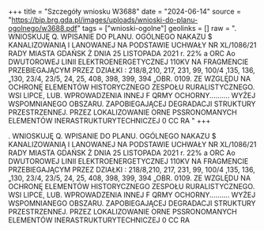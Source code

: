 +++
title = "Szczegóły wniosku W3688"
date = "2024-06-14"
source = "https://bip.brg.gda.pl/images/uploads/wnioski-do-planu-ogolnego/w3688.pdf"
tags = ["wnioski-ogolne"]
geolinks = []
raw = ". WNIOSKUJĘ Q. WPISANIE DO PLANU. OGÓLNEGO NAKAZU $ KANALIZOWANIĄ I LANOWANEJ NA PODSTAWIE UCHWAŁY NR XL/1086/21 RADY MIASTA GDAŃSK Ż DNIA 25 LISTOPADA 2021 r. 22%  a ORC Ao DWUTOROWEJ LINII ELEKTROENERGETYCZNEJ 110KV NA FRAGMENCIE PRZEBIEGAJĄCYM PRZEZ DZIAŁKI : 218/8,210, 217, 231, 99, 100/4 ,135, 136, „130, 23/4, 23/5, 24, 25, 408, 398, 399, 394 „OBR. 0109. ZE WZGLĘDU NA OCHRONĘ ELEMENTÓW  HISTORYCZNEGO ZESPOŁU RURALISTYCZNEGO. WSI LIPCE, LUB. WPROWADZENIA INNEJ F QRMY OCHORNY.......... WYŻEJ WSPOMNIANEGO OBSZARU. ZAPOBIEGAJĄCEJ DEGRADACJI STRUKTURY PRZESTRZENNEJ. PRZEZ LOKALIZOWANIE ORNE PSSRONOMANYCH ELEMENTÓW INERASTRUKTURYTECHNICZEJ 0 CC RA "
+++

. WNIOSKUJĘ Q. WPISANIE DO PLANU. OGÓLNEGO NAKAZU $ KANALIZOWANIĄ I LANOWANEJ NA PODSTAWIE
UCHWAŁY NR XL/1086/21 RADY MIASTA GDAŃSK Ż DNIA 25 LISTOPADA 2021 r.
22% 
a ORC Ao
DWUTOROWEJ LINII ELEKTROENERGETYCZNEJ 110KV NA FRAGMENCIE PRZEBIEGAJĄCYM PRZEZ DZIAŁKI :
218/8,210, 217, 231, 99, 100/4 ,135, 136, „130, 23/4, 23/5, 24, 25, 408, 398, 399, 394 „OBR. 0109. ZE WZGLĘDU NA OCHRONĘ ELEMENTÓW
 HISTORYCZNEGO ZESPOŁU RURALISTYCZNEGO. WSI LIPCE, LUB. WPROWADZENIA INNEJ F QRMY OCHORNY..........
WYŻEJ WSPOMNIANEGO OBSZARU. ZAPOBIEGAJĄCEJ DEGRADACJI STRUKTURY PRZESTRZENNEJ. PRZEZ LOKALIZOWANIE
ORNE PSSRONOMANYCH ELEMENTÓW INERASTRUKTURYTECHNICZEJ 0 CC RA



